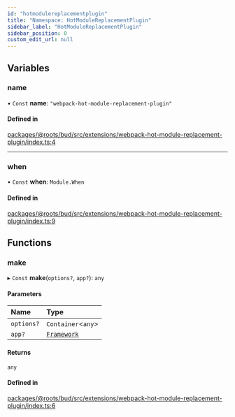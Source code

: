 ```yaml
---
id: "hotmodulereplacementplugin"
title: "Namespace: HotModuleReplacementPlugin"
sidebar_label: "HotModuleReplacementPlugin"
sidebar_position: 0
custom_edit_url: null
---
```


## Variables

### name

• `Const` **name**: ``"webpack-hot-module-replacement-plugin"``

#### Defined in

[packages/@roots/bud/src/extensions/webpack-hot-module-replacement-plugin/index.ts:4](https://github.com/roots/bud/blob/e7af0dde3/packages/@roots/bud/src/extensions/webpack-hot-module-replacement-plugin/index.ts#L4)

___

### when

• `Const` **when**: `Module.When`

#### Defined in

[packages/@roots/bud/src/extensions/webpack-hot-module-replacement-plugin/index.ts:9](https://github.com/roots/bud/blob/e7af0dde3/packages/@roots/bud/src/extensions/webpack-hot-module-replacement-plugin/index.ts#L9)

## Functions

### make

▸ `Const` **make**(`options?`, `app?`): `any`

#### Parameters

| Name | Type |
| :------ | :------ |
| `options?` | `Container`<`any`\> |
| `app?` | [`Framework`](../classes/framework.md) |

#### Returns

`any`

#### Defined in

[packages/@roots/bud/src/extensions/webpack-hot-module-replacement-plugin/index.ts:6](https://github.com/roots/bud/blob/e7af0dde3/packages/@roots/bud/src/extensions/webpack-hot-module-replacement-plugin/index.ts#L6)

